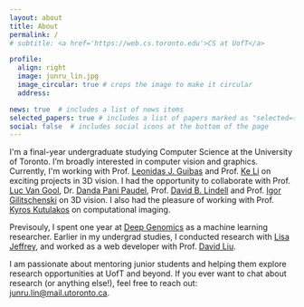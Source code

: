 ```yaml
---
layout: about
title: About
permalink: /
# subtitle: <a href='https://web.cs.toronto.edu'>CS at UofT</a>

profile:
  align: right
  image: junru_lin.jpg
  image_circular: true # crops the image to make it circular
  address: 

news: true  # includes a list of news items
selected_papers: true # includes a list of papers marked as "selected={true}"
social: false  # includes social icons at the bottom of the page
---
```


I'm a final-year undergraduate studying Computer Science at the University of Toronto. I’m broadly interested in computer vision and graphics. Currently, I'm working with Prof. <a href='https://geometry.stanford.edu/member/guibas/'>Leonidas J. Guibas</a> and Prof. <a href='https://www.sfu.ca/~keli/'>Ke Li</a> on exciting projects in 3D vision. I had the opportunity to collaborate with Prof. <a href='https://scholar.google.ca/citations?user=TwMib_QAAAAJ&hl=en'>Luc Van Gool</a>, Dr. <a href='https://insait.ai/dr-danda-paudel/'>Danda Pani Paudel</a>, Prof. <a href='https://davidlindell.com'>David B. Lindell</a> and Prof. <a href='https://www.gilitschenski.org/igor/'>Igor Gilitschenski</a> on 3D vision. I also had the pleasure of working with Prof. <a href='http://www.cs.toronto.edu/~kyros/'>Kyros Kutulakos</a> on computational imaging.

Previsouly, I spent one year at <a href='https://www.deepgenomics.com'>Deep Genomics</a> as a machine learning researcher. Earlier in my undergrad studies, I conducted research with <a href='https://www.utsc.utoronto.ca/cms/lisa-jeffrey'>Lisa Jeffrey</a>, and worked as a web developer with Prof. <a href='https://www.cs.toronto.edu/~david/'>David Liu</a>.

I am passionate about mentoring junior students and helping them explore research opportunities at UofT and beyond. If you ever want to chat about research (or anything else!), feel free to reach out: <a href="mailto:junru.lin@mail.utoronto.ca">junru.lin@mail.utoronto.ca</a>.

<!-- Hello, 
Write your biography here. Tell the world about yourself. Link to your favorite [subreddit](http://reddit.com). You can put a picture in, too. The code is already in, just name your picture `prof_pic.jpg` and put it in the `img/` folder.

Put your address / P.O. box / other info right below your picture. You can also disable any these elements by editing `profile` property of the YAML header of your `_pages/about.md`. Edit `_bibliography/papers.bib` and Jekyll will render your [publications page](/al-folio/publications/) automatically.

Link to your social media connections, too. This theme is set up to use [Font Awesome icons](http://fortawesome.github.io/Font-Awesome/) and [Academicons](https://jpswalsh.github.io/academicons/), like the ones below. Add your Facebook, Twitter, LinkedIn, Google Scholar, or just disable all of them. -->
